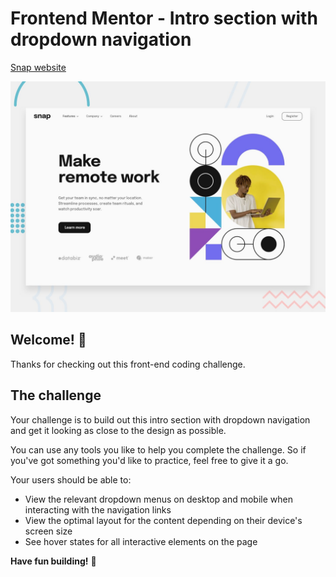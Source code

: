 # Frontend Mentor - Intro section with dropdown navigation

[Snap website]("https://fascinating-kheer-b7d1e3.netlify.app/")

![Design preview for the Intro section with dropdown navigation coding challenge](./design/desktop-preview.jpg)

## Welcome! 👋

Thanks for checking out this front-end coding challenge.

## The challenge

Your challenge is to build out this intro section with dropdown navigation and get it looking as close to the design as possible.

You can use any tools you like to help you complete the challenge. So if you've got something you'd like to practice, feel free to give it a go.

Your users should be able to:

- View the relevant dropdown menus on desktop and mobile when interacting with the navigation links
- View the optimal layout for the content depending on their device's screen size
- See hover states for all interactive elements on the page

**Have fun building!** 🚀

